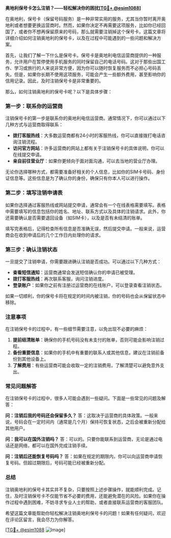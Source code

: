 **奥地利保号卡怎么注销？——轻松解决你的困扰[[TG💪+ @esim1088](https://t.me/s/esim1088)]**

在奥地利，保号卡（保留号码服务）是一种非常实用的服务，尤其当你暂时离开奥地利或者想要更换运营商时。然而，如果你决定不再需要这项服务，比如你已经回国了，或者你不想再保留原来的号码，那么就需要注销掉这个保号卡。这篇文章将详细介绍如何注销奥地利的保号卡，以及在过程中可能遇到的一些问题和解决方案。

首先，让我们了解一下什么是保号卡。保号卡是奥地利电信运营商提供的一种服务，允许用户在暂停使用手机服务的同时保留自己的电话号码。这对于那些出国工作、学习或旅行的人来说非常方便，因为你可以随时恢复服务而不必担心号码丢失。但是，如果你长期不使用这项服务，可能会产生一些额外费用，甚至影响你的信用记录。因此，及时注销保号卡是非常重要的。

那么，如何注销奥地利的保号卡呢？以下是具体步骤：

### **第一步：联系你的运营商**
注销保号卡的第一步是联系你的奥地利电信运营商。通常情况下，你可以通过以下几种方式与运营商取得联系：
- **拨打客服热线**：大多数运营商都有24小时的客服热线，你可以直接拨打电话咨询注销流程。
- **访问官方网站**：许多运营商的网站上都有关于注销保号卡的具体说明，你可以在线提交申请。
- **亲自前往营业厅**：如果你更倾向于面对面沟通，可以去当地的营业厅办理。

无论你选择哪种方式，都需要准备好相关的个人信息，比如你的SIM卡号码、身份证信息等。这些信息是为了确认你的身份，确保只有你本人可以进行操作。

### **第二步：填写注销申请表**
如果你选择通过客服热线或网站提交申请，通常会有一个在线表格需要填写。表格中需要填写的信息包括你的姓名、地址、联系方式以及具体的注销请求。此外，你还需要确认是否需要退回设备（如SIM卡），以及是否有未结清的账单。

填写完表格后，记得检查所有信息是否准确无误，然后提交申请。一般来说，运营商会在收到申请后的几个工作日内处理你的请求。

### **第三步：确认注销状态**
一旦提交了注销申请，你需要跟进确认注销是否成功。可以通过以下几种方式：
- **查看短信通知**：运营商通常会发送短信确认你的申请已被受理。
- **拨打客服热线**：再次联系客服，询问注销进度。
- **登录账户**：如果你之前有注册过运营商的在线账户，可以登录查看注销状态。

如果一切顺利，你的保号卡将在规定的时间内被注销，你的号码也会从保留状态中移除。

### **注意事项**
在注销保号卡的过程中，有一些细节需要注意，以免出现不必要的麻烦：
1. **提前结清账单**：确保你的手机号码没有未支付的账单，否则可能会影响注销过程。
2. **备份重要信息**：如果你的手机中有重要的联系人或其他信息，建议在注销前备份到其他设备上。
3. **了解费用**：有些运营商可能会收取一定的注销费用，了解清楚可以避免意外支出。

### **常见问题解答**
在注销保号卡的过程中，很多人可能会遇到一些疑问。下面是一些常见的问题及解答：

**问：注销后我的号码还会保留多久？**
答：这取决于运营商的具体政策。一般来说，号码会在一定时间内（通常是几个月）保持可恢复状态，之后会被重新分配给其他用户。

**问：我可以在国外注销吗？**
答：可以的。只要你能联系到运营商，无论是通过电话还是网络，都可以在国外完成注销手续。

**问：注销后还能恢复号码吗？**
答：如果在规定的期限内，你可以向运营商申请恢复号码。但超过期限后，号码可能已经被重新分配。

### **总结**
注销奥地利的保号卡其实并不复杂，只要按照上述步骤操作，就能顺利完成。记住，及时注销保号卡不仅能节省不必要的费用，还能避免潜在的风险。如果你在操作过程中遇到困难，不妨寻求专业人士的帮助，或者直接联系运营商的客服团队。

希望这篇文章能帮助你轻松解决注销奥地利保号卡的问题！如果有任何疑问，欢迎在评论区留言，我会尽力为你解答。

[[TG💪+ @esim1088](https://t.me/s/esim1088) ![Image](https://i.postimg.cc/4NQfJmqS/Snipaste-2025-05-13-00-14-12.png)]